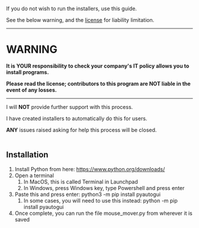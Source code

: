 If you do not wish to run the installers, use this guide.

See the below warning, and the [license](https://nyxtryx.github.io/Mouse-Mover/mit-license) for liability limitation.

-----

# WARNING

<strong>
It is YOUR responsibility to check your company's IT policy allows you to install programs.

Please read the license; contributors to this program are NOT liable in the event of any losses.
</strong>

-----

I will **NOT** provide further support with this process.

I have created installers to automatically do this for users.

**ANY** issues raised asking for help this process will be closed.
<br />
<br />
## Installation

1. Install Python from here: https://www.python.org/downloads/
2. Open a terminal
    1. In MacOS, this is called Terminal in Launchpad
    2. In Windows, press Windows key, type Powershell and press enter
3. Paste this and press enter: python3 -m pip install pyautogui
    1. In some cases, you will need to use this instead: python -m pip install pyautogui
4. Once complete, you can run the file mouse_mover.py from wherever it is saved
